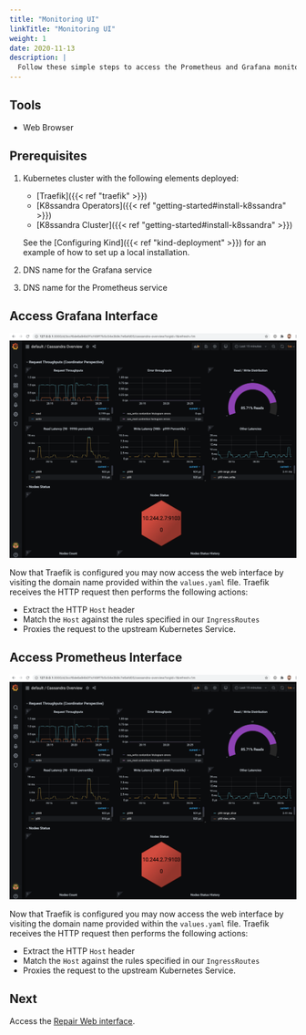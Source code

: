 ```yaml
---
title: "Monitoring UI"
linkTitle: "Monitoring UI"
weight: 1
date: 2020-11-13
description: |
  Follow these simple steps to access the Prometheus and Grafana monitoring interfaces.
---
```


## Tools

* Web Browser

## Prerequisites

1. Kubernetes cluster with the following elements deployed:
   * [Traefik]({{< ref "traefik" >}})
   * [K8ssandra Operators]({{< ref "getting-started#install-k8ssandra" >}})
   * [K8ssandra Cluster]({{< ref "getting-started#install-k8ssandra" >}})

   See the [Configuring Kind]({{< ref "kind-deployment" >}}) for an example of
   how to set up a local installation.
1. DNS name for the Grafana service
1. DNS name for the Prometheus service

## Access Grafana Interface

![Grafana UI](grafana-dashboard.png)

Now that Traefik is configured you may now access the web interface by visiting
the domain name provided within the `values.yaml` file. Traefik receives the
HTTP request then performs the following actions:

* Extract the HTTP `Host` header 
* Match the `Host` against the rules specified in our `IngressRoutes`
* Proxies the request to the upstream Kubernetes Service.

## Access Prometheus Interface

![Prometheus UI](grafana-dashboard.png)

Now that Traefik is configured you may now access the web interface by visiting
the domain name provided within the `values.yaml` file. Traefik receives the
HTTP request then performs the following actions:

* Extract the HTTP `Host` header 
* Match the `Host` against the rules specified in our `IngressRoutes`
* Proxies the request to the upstream Kubernetes Service.

## Next

Access the [Repair Web interface](docs/topics/access-repair-interface/).
